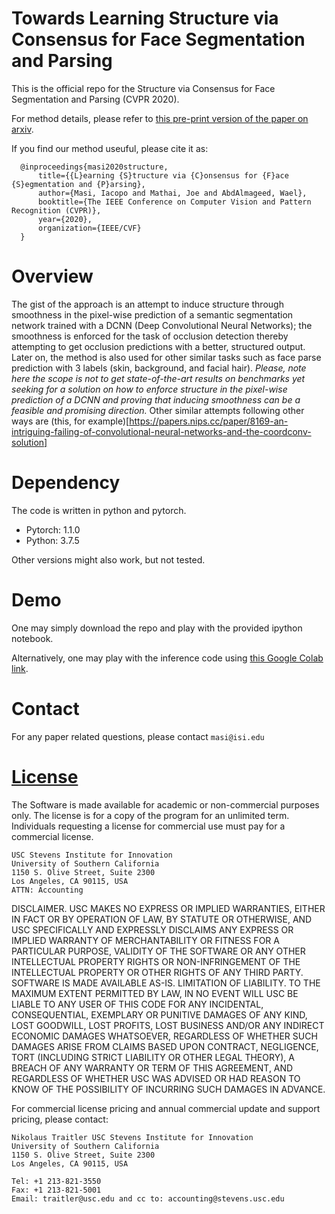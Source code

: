 # Towards Learning Structure via Consensus for Face Segmentation and Parsing

This is the official repo for the Structure via Consensus for Face Segmentation and Parsing (CVPR 2020). 

For method details, please refer to [this pre-print version of the paper on arxiv](https://arxiv.org/abs/1911.00957).

If you find our method useuful, please cite it as:

```
  @inproceedings{masi2020structure,
      title={{L}earning {S}tructure via {C}onsensus for {F}ace {S}egmentation and {P}arsing},
      author={Masi, Iacopo and Mathai, Joe and AbdAlmageed, Wael},
      booktitle={The IEEE Conference on Computer Vision and Pattern Recognition (CVPR)},
      year={2020},
      organization={IEEE/CVF}
  }
```

# Overview
The gist of the approach is an attempt to induce structure through smoothness in the pixel-wise prediction of a semantic segmentation network trained with a DCNN (Deep Convolutional Neural Networks); the smoothness is enforced for the task of occlusion detection thereby attempting to get occlusion predictions with a better, structured output.
Later on, the method is also used for other similar tasks such as face parse prediction with 3 labels (skin, background, and facial hair).
_Please, note here the scope is not to get state-of-the-art results on benchmarks yet seeking for a solution on how to enforce structure in the pixel-wise prediction of a DCNN and proving that inducing smoothness can be a feasible and promising direction._
Other similar attempts following other ways are (this, for example)[https://papers.nips.cc/paper/8169-an-intriguing-failing-of-convolutional-neural-networks-and-the-coordconv-solution]

# Dependency
The code is written in python and pytorch.
  
  - Pytorch: 1.1.0
  - Python: 3.7.5
  
Other versions might also work, but not tested.

# Demo
One may simply download the repo and play with the provided ipython notebook. 

Alternatively, one may play with the inference code using [this Google Colab link](#).

# Contact
For any paper related questions, please contact `masi@isi.edu`

# [License](LICENSE)
The Software is made available for academic or non-commercial purposes only. The license is for a copy of the program for an unlimited term. Individuals requesting a license for commercial use must pay for a commercial license.

    USC Stevens Institute for Innovation 
    University of Southern California 
    1150 S. Olive Street, Suite 2300 
    Los Angeles, CA 90115, USA 
    ATTN: Accounting 
 
DISCLAIMER. USC MAKES NO EXPRESS OR IMPLIED WARRANTIES, EITHER IN FACT OR BY OPERATION OF LAW, BY STATUTE OR OTHERWISE, AND USC SPECIFICALLY AND EXPRESSLY DISCLAIMS ANY EXPRESS OR IMPLIED WARRANTY OF MERCHANTABILITY OR FITNESS FOR A PARTICULAR PURPOSE, VALIDITY OF THE SOFTWARE OR ANY OTHER INTELLECTUAL PROPERTY RIGHTS OR NON-INFRINGEMENT OF THE INTELLECTUAL PROPERTY OR OTHER RIGHTS OF ANY THIRD PARTY. SOFTWARE IS MADE AVAILABLE AS-IS. LIMITATION OF LIABILITY. TO THE MAXIMUM EXTENT PERMITTED BY LAW, IN NO EVENT WILL USC BE LIABLE TO ANY USER OF THIS CODE FOR ANY INCIDENTAL, CONSEQUENTIAL, EXEMPLARY OR PUNITIVE DAMAGES OF ANY KIND, LOST GOODWILL, LOST PROFITS, LOST BUSINESS AND/OR ANY INDIRECT ECONOMIC DAMAGES WHATSOEVER, REGARDLESS OF WHETHER SUCH DAMAGES ARISE FROM CLAIMS BASED UPON CONTRACT, NEGLIGENCE, TORT (INCLUDING STRICT LIABILITY OR OTHER LEGAL THEORY), A BREACH OF ANY WARRANTY OR TERM OF THIS AGREEMENT, AND REGARDLESS OF WHETHER USC WAS ADVISED OR HAD REASON TO KNOW OF THE POSSIBILITY OF INCURRING SUCH DAMAGES IN ADVANCE.

For commercial license pricing and annual commercial update and support pricing, please contact:

 
    Nikolaus Traitler USC Stevens Institute for Innovation
    University of Southern California
    1150 S. Olive Street, Suite 2300
    Los Angeles, CA 90115, USA
 
    Tel: +1 213-821-3550
    Fax: +1 213-821-5001
    Email: traitler@usc.edu and cc to: accounting@stevens.usc.edu
